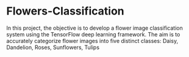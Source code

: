 # Flowers-Classification
In this project, the objective is to develop a flower image classification system using the TensorFlow deep learning framework. The aim is to accurately categorize flower images into five distinct classes:  Daisy,  Dandelion,  Roses,  Sunflowers,  Tulips
